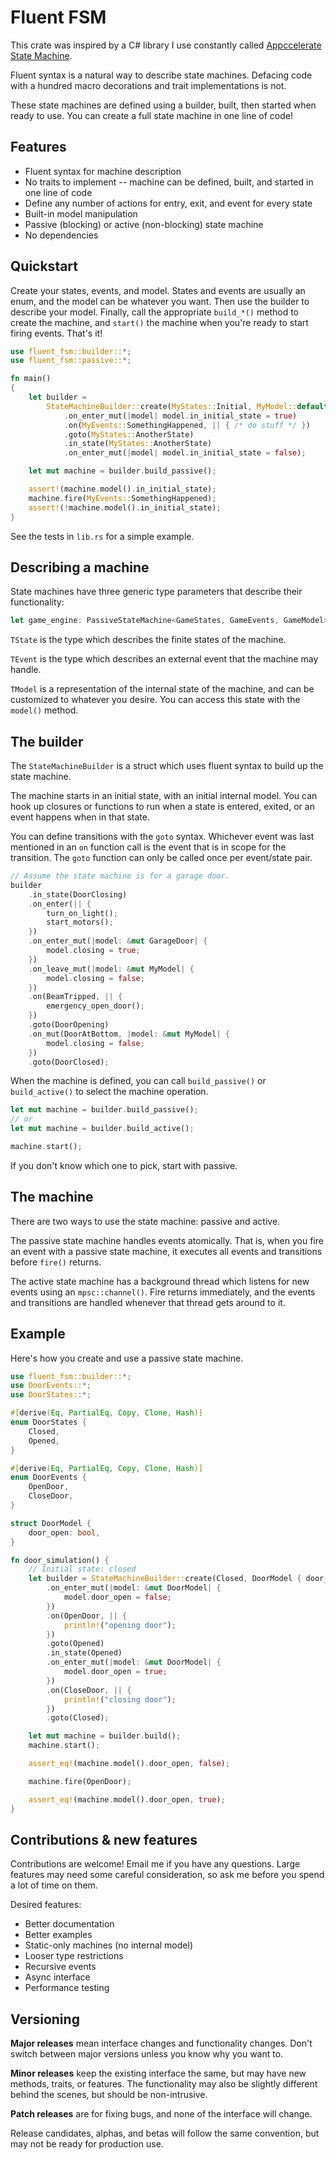 # Fluent FSM

This crate was inspired by a C# library I use constantly called [Appccelerate State Machine](https://github.com/appccelerate/statemachine).

Fluent syntax is a natural way to describe state machines. Defacing code with a hundred macro decorations
and trait implementations is not.

These state machines are defined using a builder, built, then started
when ready to use. You can create a full state machine in one line of code!

## Features

* Fluent syntax for machine description
* No traits to implement -- machine can be defined, built, and started in one line of code
* Define any number of actions for entry, exit, and event for every state
* Built-in model manipulation
* Passive (blocking) or active (non-blocking) state machine
* No dependencies


## Quickstart

Create your states, events, and model. States and events are usually an enum,
and the model can be whatever you want. Then use the builder to describe your model.
Finally, call the appropriate `build_*()` method to create the machine, and `start()` the
machine when you're ready to start firing events. That's it!

```rust
use fluent_fsm::builder::*;
use fluent_fsm::passive::*;

fn main()
{
    let builder = 
        StateMachineBuilder::create(MyStates::Initial, MyModel::default())
            .on_enter_mut(|model| model.in_initial_state = true)
            .on(MyEvents::SomethingHappened, || { /* do stuff */ })
            .goto(MyStates::AnotherState)
            .in_state(MyStates::AnotherState)
            .on_enter_mut(|model| model.in_initial_state = false);

    let mut machine = builder.build_passive();

    assert!(machine.model().in_initial_state);
    machine.fire(MyEvents::SomethingHappened);
    assert!(!machine.model().in_initial_state);
}
```

See the tests in `lib.rs` for a simple example.

## Describing a machine

State machines have three generic type parameters that describe their functionality:

```rust
let game_engine: PassiveStateMachine<GameStates, GameEvents, GameModel>;
```

`TState` is the type which describes the finite states of the machine.

`TEvent` is the type which describes an external event that the machine may handle.

`TModel` is a representation of the internal state of the machine, and can be customized
to whatever you desire. You can access this state with the `model()` method.

## The builder

The `StateMachineBuilder` is a struct which uses fluent syntax to build up the
state machine. 

The machine starts in an initial state, with an initial internal model. You can
hook up closures or functions to run when a state is entered, exited, or an
event happens when in that state.

You can define transitions with the `goto` syntax. Whichever event was last mentioned in
an `on` function call is the event that is in scope for the transition. The `goto` function
can only be called once per event/state pair.

```rust
// Assume the state machine is for a garage door.
builder
    .in_state(DoorClosing)
    .on_enter(|| {
        turn_on_light();
        start_motors();
    })
    .on_enter_mut(|model: &mut GarageDoor| { 
        model.closing = true;
    })
    .on_leave_mut(|model: &mut MyModel| {
        model.closing = false;
    })
    .on(BeamTripped, || { 
        emergency_open_door();
    })
    .goto(DoorOpening)
    .on_mut(DoorAtBottom, |model: &mut MyModel| { 
        model.closing = false;
    })
    .goto(DoorClosed);
```

When the machine is defined, you can call `build_passive()` or `build_active()`
to select the machine operation.

```rust
let mut machine = builder.build_passive();
// or
let mut machine = builder.build_active();

machine.start();
```

If you don't know which one to pick, start with passive.

## The machine

There are two ways to use the state machine: passive and active.

The passive state machine handles events atomically. That is, when you fire an event
with a passive state machine, it executes all events and transitions before
`fire()` returns.

The active state machine has a background thread which listens for new events using
an `mpsc::channel()`. Fire returns immediately, and the events and transitions are handled
whenever that thread gets around to it.

## Example

Here's how you create and use a passive state machine.

```Rust
use fluent_fsm::builder::*;
use DoorEvents::*;
use DoorStates::*;

#[derive(Eq, PartialEq, Copy, Clone, Hash)]
enum DoorStates {
    Closed,
    Opened,
}

#[derive(Eq, PartialEq, Copy, Clone, Hash)]
enum DoorEvents {
    OpenDoor,
    CloseDoor,
}

struct DoorModel {
    door_open: bool,
}

fn door_simulation() {
    // Initial state: closed
    let builder = StateMachineBuilder::create(Closed, DoorModel { door_open: false })
        .on_enter_mut(|model: &mut DoorModel| {
            model.door_open = false;
        })
        .on(OpenDoor, || {
            println!("opening door");
        })
        .goto(Opened)
        .in_state(Opened)
        .on_enter_mut(|model: &mut DoorModel| {
            model.door_open = true;
        })
        .on(CloseDoor, || {
            println!("closing door");
        })
        .goto(Closed);

    let mut machine = builder.build();
    machine.start();

    assert_eq!(machine.model().door_open, false);

    machine.fire(OpenDoor);

    assert_eq!(machine.model().door_open, true);
}
```


## Contributions &amp; new features

Contributions are welcome! Email me if you have any questions. Large features may
need some careful consideration, so ask me before you spend a lot of time on
them.

Desired features:

- Better documentation
- Better examples
- Static-only machines (no internal model)
- Looser type restrictions
- Recursive events
- Async interface
- Performance testing


## Versioning

**Major releases** mean interface changes and functionality changes. Don't
switch between major versions unless you know why you want to.

**Minor releases** keep the existing interface the same, but may have new
methods, traits, or features. The functionality may also be slightly different
behind the scenes, but should be non-intrusive.

**Patch releases** are for fixing bugs, and none of the interface will change.

Release candidates, alphas, and betas will follow the same convention, but may
not be ready for production use.